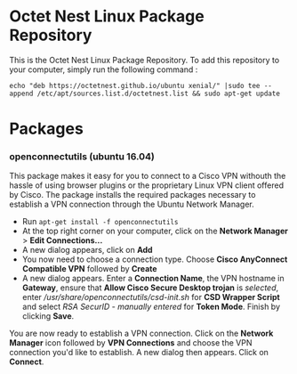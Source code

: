 # Octet Nest Linux Package Repository
This is the Octet Nest Linux Package Repository. To add this repository to your computer, simply run the following command :

``echo "deb https://octetnest.github.io/ubuntu xenial/" |sudo tee --append /etc/apt/sources.list.d/octetnest.list && sudo apt-get update`` 

# Packages

### openconnectutils (ubuntu 16.04)
This package makes it easy for you to connect to a Cisco VPN withouth the hassle of using browser plugins or the proprietary Linux VPN client offered by Cisco. The package installs the required packages necessary to establish a VPN connection through the Ubuntu Network Manager.

  - Run ``apt-get install -f openconnectutils``
  - At the top right corner on your computer, click on the **Network Manager** > **Edit Connections...**
  - A new dialog appears, click on **Add**
  - You now need to choose a connection type. Choose **Cisco AnyConnect Compatible VPN** followed by **Create**
  - A new dialog appears. Enter a **Connection Name**, the VPN hostname in **Gateway**, ensure that **Allow Cisco Secure Desktop trojan** is _selected_, enter _/usr/share/openconnectutils/csd-init.sh_ for **CSD Wrapper Script** and select _RSA SecurID - manually entered_ for **Token Mode**. Finish by clicking **Save**.

You are now ready to establish a VPN connection. Click on the **Network Manager** icon followed by **VPN Connections** and choose the VPN connection you'd like to establish. A new dialog then appears. Click on **Connect**.
